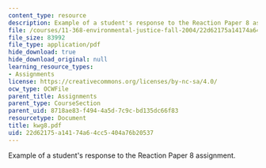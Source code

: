 ```yaml
---
content_type: resource
description: Example of a student's response to the Reaction Paper 8 assignment.
file: /courses/11-368-environmental-justice-fall-2004/22d62175a14174a64cc5404a76b20537_kwg8.pdf
file_size: 83992
file_type: application/pdf
hide_download: true
hide_download_original: null
learning_resource_types:
- Assignments
license: https://creativecommons.org/licenses/by-nc-sa/4.0/
ocw_type: OCWFile
parent_title: Assignments
parent_type: CourseSection
parent_uid: 8718ae83-f494-4a5d-7c9c-bd135dc66f83
resourcetype: Document
title: kwg8.pdf
uid: 22d62175-a141-74a6-4cc5-404a76b20537
---
```

Example of a student's response to the Reaction Paper 8 assignment.